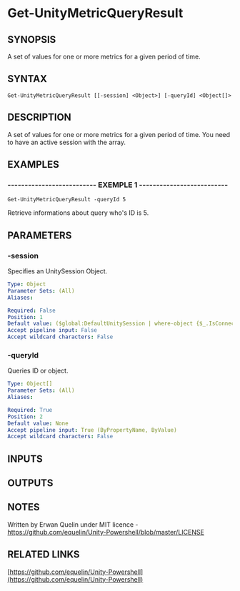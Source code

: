 # Get-UnityMetricQueryResult

## SYNOPSIS
A set of values for one or more metrics for a given period of time.

## SYNTAX

```
Get-UnityMetricQueryResult [[-session] <Object>] [-queryId] <Object[]>
```

## DESCRIPTION
A set of values for one or more metrics for a given period of time.
You need to have an active session with the array.

## EXAMPLES

### -------------------------- EXEMPLE 1 --------------------------
```
Get-UnityMetricQueryResult -queryId 5
```

Retrieve informations about query who's ID is 5.

## PARAMETERS

### -session
Specifies an UnitySession Object.

```yaml
Type: Object
Parameter Sets: (All)
Aliases: 

Required: False
Position: 1
Default value: ($global:DefaultUnitySession | where-object {$_.IsConnected -eq $true})
Accept pipeline input: False
Accept wildcard characters: False
```

### -queryId
Queries ID or object.

```yaml
Type: Object[]
Parameter Sets: (All)
Aliases: 

Required: True
Position: 2
Default value: None
Accept pipeline input: True (ByPropertyName, ByValue)
Accept wildcard characters: False
```

## INPUTS

## OUTPUTS

## NOTES
Written by Erwan Quelin under MIT licence - https://github.com/equelin/Unity-Powershell/blob/master/LICENSE

## RELATED LINKS

[https://github.com/equelin/Unity-Powershell](https://github.com/equelin/Unity-Powershell)

